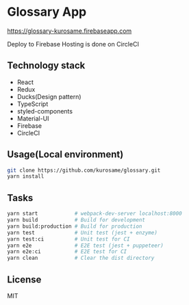 # Glossary App

https://glossary-kurosame.firebaseapp.com

Deploy to Firebase Hosting is done on CircleCI

## Technology stack

- React
- Redux
- Ducks(Design pattern)
- TypeScript
- styled-components
- Material-UI
- Firebase
- CircleCI

## Usage(Local environment)

```sh
git clone https://github.com/kurosame/glossary.git
yarn install
```

## Tasks

```sh
yarn start            # webpack-dev-server localhost:8000
yarn build            # Build for development
yarn build:production # Build for production
yarn test             # Unit test (jest + enzyme)
yarn test:ci          # Unit test for CI
yarn e2e              # E2E test (jest + puppeteer)
yarn e2e:ci           # E2E test for CI
yarn clean            # Clear the dist directory
```

## License

MIT
